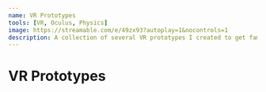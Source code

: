 ```yaml
---
name: VR Prototypes
tools: [VR, Oculus, Physics]
image: https://streamable.com/e/49zx93?autoplay=1&nocontrols=1
description: A collection of several VR prototypes I created to get familiar with VR interactions. The prototypes include things such as weapon mechanics, shooting, active ragdolls, magic, stab & chopping mechanics and more.
---
```


# VR Prototypes
